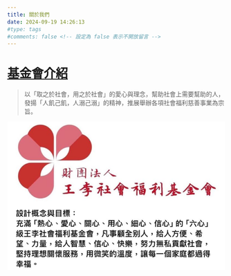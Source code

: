 ```yaml
---
title: 關於我們
date: 2024-09-19 14:26:13
#type: tags 
#comments: false <!-- 設定為 false 表示不開放留言 -->
---
```


#  **<a href="#">基金會介紹</a>**
>   以「取之於社會，用之於社會」的愛心與理念，幫助社會上需要幫助的人，發揚「人飢己飢，人溺己溺」的精神，推展舉辦各項社會福利慈善事業為宗旨。
   
![images](../images/about.jpg)